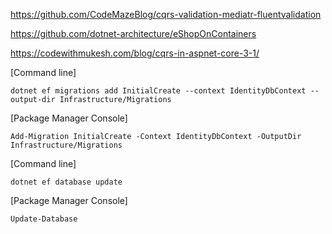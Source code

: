 https://github.com/CodeMazeBlog/cqrs-validation-mediatr-fluentvalidation

https://github.com/dotnet-architecture/eShopOnContainers

https://codewithmukesh.com/blog/cqrs-in-aspnet-core-3-1/


[Command line]
```
dotnet ef migrations add InitialCreate --context IdentityDbContext --output-dir Infrastructure/Migrations
```
[Package Manager Console]
```
Add-Migration InitialCreate -Context IdentityDbContext -OutputDir Infrastructure/Migrations
```
[Command line]
```
dotnet ef database update
```

[Package Manager Console]
```
Update-Database
```